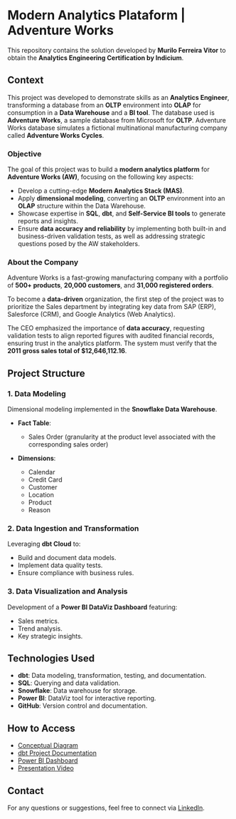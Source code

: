 # Modern Analytics Plataform | Adventure Works
This repository contains the solution developed by **Murilo Ferreira Vitor** to obtain the **Analytics Engineering Certification by Indicium**.

## Context
This project was developed to demonstrate skills as an **Analytics Engineer**, transforming a database from an **OLTP** environment into **OLAP** for consumption in a **Data Warehouse** and a **BI tool**. The database used is **Adventure Works**, a sample database from Microsoft for **OLTP**. Adventure Works database simulates a fictional multinational manufacturing company called **Adventure Works Cycles**.

### Objective
The goal of this project was to build a **modern analytics platform** for **Adventure Works (AW)**, focusing on the following key aspects:

- Develop a cutting-edge **Modern Analytics Stack (MAS)**.
- Apply **dimensional modeling**, converting an **OLTP** environment into an **OLAP** structure within the Data Warehouse.
- Showcase expertise in **SQL**, **dbt**, and **Self-Service BI tools** to generate reports and insights.
- Ensure **data accuracy and reliability** by implementing both built-in and business-driven validation tests, as well as addressing strategic questions posed by the AW stakeholders.

### About the Company
Adventure Works is a fast-growing manufacturing company with a portfolio of **500+ products**, **20,000 customers**, and **31,000 registered orders**.

To become a **data-driven** organization, the first step of the project was to prioritize the Sales department by integrating key data from SAP (ERP), Salesforce (CRM), and Google Analytics (Web Analytics).

The CEO emphasized the importance of **data accuracy**, requesting validation tests to align reported figures with audited financial records, ensuring trust in the analytics platform. The system must verify that the **2011 gross sales total of $12,646,112.16**.

## **Project Structure**  

### **1. Data Modeling**  
Dimensional modeling implemented in the **Snowflake Data Warehouse**.  

- **Fact Table**:  
  - Sales Order (granularity at the product level associated with the corresponding sales order)  

- **Dimensions**:  
  - Calendar  
  - Credit Card  
  - Customer  
  - Location  
  - Product  
  - Reason  

### **2. Data Ingestion and Transformation**  
Leveraging **dbt Cloud** to:  
  - Build and document data models.  
  - Implement data quality tests.  
  - Ensure compliance with business rules.  

### **3. Data Visualization and Analysis**  
Development of a **Power BI DataViz Dashboard** featuring:  
  - Sales metrics.  
  - Trend analysis.  
  - Key strategic insights.  

## **Technologies Used**  
- **dbt**: Data modeling, transformation, testing, and documentation.  
- **SQL**: Querying and data validation.  
- **Snowflake**: Data warehouse for storage.  
- **Power BI**: DataViz tool for interactive reporting.  
- **GitHub**: Version control and documentation.  

## **How to Access**  
- [Conceptual Diagram](https://github.com/muriloferreiravitor/adventure_works/blob/main/Conceptual%20Diagram.pdf)
- [dbt Project Documentation](https://muriloferreiravitor.github.io/adventure_works/)  
- [Power BI Dashboard](https://github.com/muriloferreiravitor/adventure_works/blob/main/dashboard__aec__adventure_works.pbix)
- [Presentation Video](#) <!-- Insert link -->  

## **Contact**  
For any questions or suggestions, feel free to connect via [LinkedIn](https://linkedin.com/in/muriloferreiravitor).
